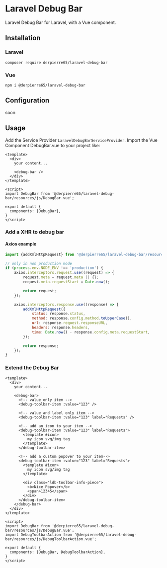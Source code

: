 # Laravel Debug Bar

Laravel Debug Bar for Laravel, with a Vue component.


## Installation


### Laravel
```
composer require derpierre65/laravel-debug-bar
```

### Vue

```
npm i @derpierre65/laravel-debug-bar
```

## Configuration

soon

## Usage

Add the Service Provider `LaravelDebugBarServiceProvider`.
Import the Vue Component DebugBar.vue to your project like:

```vue
<template>
  <div>
    your content...
    
    <debug-bar />
  </div>
</template>

<script>
import DebugBar from '@derpierre65/laravel-debug-bar/resources/js/DebugBar.vue';

export default {
  components: {DebugBar},
}
</script>
```

### Add a XHR to debug bar

#### Axios example

```js
import {addXmlHttpRequest} from '@derpierre65/laravel-debug-bar/resources/js/LaravelDebugBar';

// only in non production mode
if (process.env.NODE_ENV !== 'production') {
	axios.interceptors.request.use((request) => {
		request.meta = request.meta || {};
		request.meta.requestStart = Date.now();

		return request;
	});

	axios.interceptors.response.use((response) => {
		addXmlHttpRequest({
			status: response.status,
			method: response.config.method.toUpperCase(),
			url: response.request.responseURL,
			headers: response.headers,
			time: Date.now() - response.config.meta.requestStart,
		});

		return response;
	});
}
```

### Extend the Debug Bar

```vue
<template>
  <div>
    your content...
    
    <debug-bar>
      <!-- value only item -->
      <debug-toolbar-item :value="123" />

      <!-- value and label only item -->
      <debug-toolbar-item :value="123" label="Requests" />

      <!-- add an icon to your item -->
      <debug-toolbar-item :value="123" label="Requests">
        <template #icon>
          my icon svg/img tag
        </template>
      </debug-toolbar-item>

      <!-- add a custom popover to your item-->
      <debug-toolbar-item :value="123" label="Requests">
        <template #icon>
          my icon svg/img tag
        </template>

        <div class="ldb-toolbar-info-piece">
          <b>Nice Popover</b>
          <span>12345</span>
        </div>
      </debug-toolbar-item>
    </debug-bar>
  </div>
</template>

<script>
import DebugBar from '@derpierre65/laravel-debug-bar/resources/js/DebugBar.vue';
import DebugToolbarAction from '@derpierre65/laravel-debug-bar/resources/js/DebugToolbarAction.vue';

export default {
  components: {DebugBar, DebugToolbarAction},
}
</script>
```